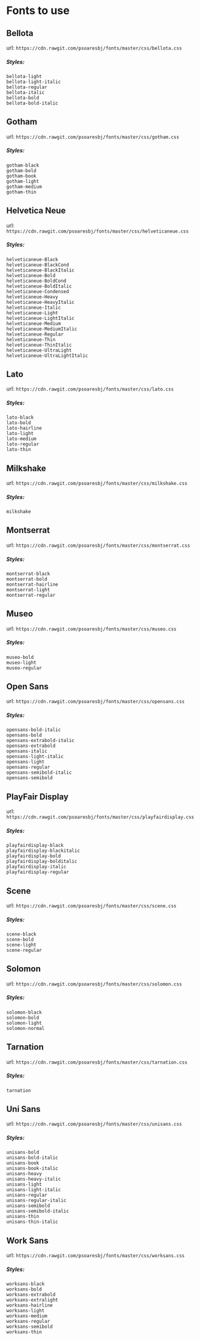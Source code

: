 # Fonts to use


## Bellota
url: `https://cdn.rawgit.com/psoaresbj/fonts/master/css/bellota.css`
##### Styles:
```
bellota-light
bellota-light-italic
bellota-regular
bellota-italic
bellota-bold
bellota-bold-italic
```
## Gotham
url: `https://cdn.rawgit.com/psoaresbj/fonts/master/css/gotham.css`
##### Styles:
```
gotham-black
gotham-bold
gotham-book
gotham-light
gotham-medium
gotham-thin
```
## Helvetica Neue
url: `https://cdn.rawgit.com/psoaresbj/fonts/master/css/helveticaneue.css`
##### Styles:
```
helveticaneue-Black
helveticaneue-BlackCond
helveticaneue-BlackItalic
helveticaneue-Bold
helveticaneue-BoldCond
helveticaneue-BoldItalic
helveticaneue-Condensed
helveticaneue-Heavy
helveticaneue-HeavyItalic
helveticaneue-Italic
helveticaneue-Light
helveticaneue-LightItalic
helveticaneue-Medium
helveticaneue-MediumItalic
helveticaneue-Regular
helveticaneue-Thin
helveticaneue-ThinItalic
helveticaneue-UltraLight
helveticaneue-UltraLightItalic
```
## Lato
url: `https://cdn.rawgit.com/psoaresbj/fonts/master/css/lato.css`
##### Styles:
```
lato-black
lato-bold
lato-hairline
lato-light
lato-medium
lato-regular
lato-thin
```
## Milkshake
url: `https://cdn.rawgit.com/psoaresbj/fonts/master/css/milkshake.css`
##### Styles:
```
milkshake
```
## Montserrat
url: `https://cdn.rawgit.com/psoaresbj/fonts/master/css/montserrat.css`
##### Styles:
```
montserrat-black
montserrat-bold
montserrat-hairline
montserrat-light
montserrat-regular
```
## Museo
url: `https://cdn.rawgit.com/psoaresbj/fonts/master/css/museo.css`
##### Styles:
```
museo-bold
museo-light
museo-regular
```
## Open Sans
url: `https://cdn.rawgit.com/psoaresbj/fonts/master/css/opensans.css`
##### Styles:
```
opensans-bold-italic
opensans-bold
opensans-extrabold-italic
opensans-extrabold
opensans-italic
opensans-light-italic
opensans-light
opensans-regular
opensans-semibold-italic
opensans-semibold
```
## PlayFair Display
url: `https://cdn.rawgit.com/psoaresbj/fonts/master/css/playfairdisplay.css`
##### Styles:
```
playfairdisplay-black
playfairdisplay-blackitalic
playfairdisplay-bold
playfairdisplay-bolditalic
playfairdisplay-italic
playfairdisplay-regular
```
## Scene
url: `https://cdn.rawgit.com/psoaresbj/fonts/master/css/scene.css`
##### Styles:
```
scene-black
scene-bold
scene-light
scene-regular
```
## Solomon
url: `https://cdn.rawgit.com/psoaresbj/fonts/master/css/solomon.css`
##### Styles:
```
solomon-black
solomon-bold
solomon-light
solomon-normal
```
## Tarnation
url: `https://cdn.rawgit.com/psoaresbj/fonts/master/css/tarnation.css`
##### Styles:
```
tarnation
```
## Uni Sans
url: `https://cdn.rawgit.com/psoaresbj/fonts/master/css/unisans.css`
##### Styles:
```
unisans-bold
unisans-bold-italic
unisans-book
unisans-book-italic
unisans-heavy
unisans-heavy-italic
unisans-light
unisans-light-italic
unisans-regular
unisans-regular-italic
unisans-semibold
unisans-semibold-italic
unisans-thin
unisans-thin-italic
```
## Work Sans
url: `https://cdn.rawgit.com/psoaresbj/fonts/master/css/worksans.css`
##### Styles:
```
worksans-black
worksans-bold
worksans-extrabold
worksans-extralight
worksans-hairline
worksans-light
worksans-medium
worksans-regular
worksans-semibold
worksans-thin
```
